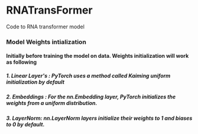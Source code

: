 # RNATransFormer
Code to RNA transformer model


### Model Weights intialization
#### Initially before training the model on data. Weights initialization will work as following
##### 1. Linear Layer's : PyTorch uses a method called Kaiming uniform initialization by default
##### 2. Embeddings     : For the nn.Embedding layer, PyTorch initializes the weights from a uniform distribution.
##### 3. LayerNorm: nn.LayerNorm layers initialize their weights to 1 and biases to 0 by default.
